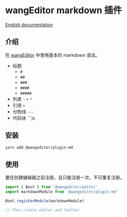 # wangEditor markdown 插件

[English documentation](./README-en.md)

## 介绍

在 [wangEditor](https://www.wangeditor.com/) 中使用基本的 markdown 语法。

- 标题
  - `#`
  - `##`
  - `###`
  - `####`
  - `#####`
- 列表 `-` `+` `*`
- 引用 `>`
- 分割线 `---`
- 代码块 ```js

## 安装

```sh
yarn add @wangeditor/plugin-md
```

## 使用

要在创建编辑器之前注册，且只能注册一次，不可重复注册。

```js
import { Boot } from '@wangeditor/editor'
import markdownModule from '@wangeditor/plugin-md'

Boot.registerModule(markdownModule)

// Then create editor and toolbar
```

